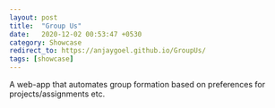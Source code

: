 ```yaml
---
layout: post
title:  "Group Us"
date:   2020-12-02 00:53:47 +0530
category: Showcase
redirect_to: https://anjaygoel.github.io/GroupUs/
tags: [showcase]
---
```

A web-app that automates group formation based on preferences for projects/assignments etc.
<!--end_excerpt-->

